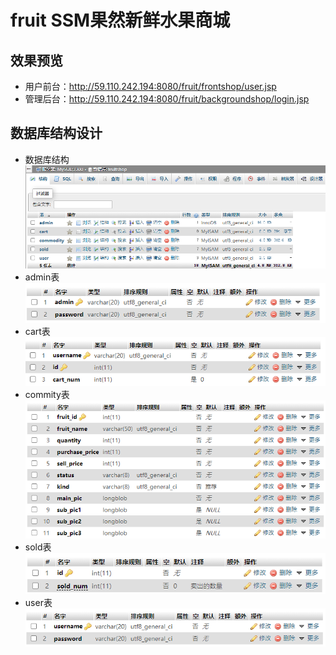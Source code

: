 # fruit SSM果然新鲜水果商城
## 效果预览
- 用户前台：http://59.110.242.194:8080/fruit/frontshop/user.jsp  
- 管理后台：http://59.110.242.194:8080/fruit/backgroundshop/login.jsp
## 数据库结构设计
- 数据库结构  
 ![image](http://github.com/dubury/fruit/raw/master//src/main/webapp/backgroundshop/image/1.png)  
- admin表  
 ![image](http://github.com/dubury/fruit/raw/master/src/main/webapp/backgroundshop/image/2.png)  
- cart表  
 ![image](http://github.com/dubury/fruit/raw/master/src/main/webapp/backgroundshop/image/3.png) 
- commity表  
 ![image](http://github.com/dubury/fruit/raw/master/src/main/webapp/backgroundshop/image/4.png) 
- sold表  
 ![image](http://github.com/dubury/fruit/raw/master/src/main/webapp/backgroundshop/image/5.png) 
- user表  
 ![image](http://github.com/dubury/fruit/raw/master/src/main/webapp/backgroundshop/image/6.png) 
